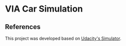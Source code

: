 # VIA Car Simulation



## References

This project was developed based on [Udacity's Simulator](https://github.com/udacity/self-driving-car-sim).
